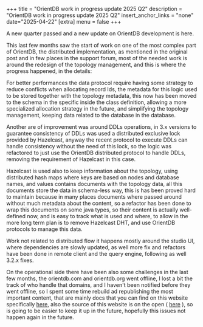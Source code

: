 +++
title = "OrientDB work in progress update 2025 Q2"
description = "OrientDB work in progress update 2025 Q2"
insert_anchor_links = "none"
date="2025-04-22"
[extra]
menu = false
+++

A new quarter passed and a new update on OrientDB development is here.


This last few months saw the start of work on one of the most complex part of OrientDB, 
the distributed implementation, as mentioned in the original post and in few places in the support forum, 
most of the needed work is around the redesign of the topology management, and this is where the progress happened, in the details:

For better performances the data protocol require having some strategy to reduce conflicts when allocating record Ids, 
the metadata for this logic used to be stored together with the topology metadata, this now has been moved to the schema in the specific inside the class definition, 
allowing a more specialized allocation strategy in the future, and simplifying the topology management, keeping data related to the database in the database.

Another are of improvement was around DDLs operations, in 3.x versions to guarantee consistency of DDLs was used a distributed exclusive lock provided by Hazelcast, 
anyway the recent protocol to execute DDLs can handle consistency without the need of this lock, so the logic was refactored to just use the OrientDB distributed protocol to handle DDLs, 
removing the requirement of Hazelcast in this case.

Hazelcast is used also to keep information about the topology, using distributed hash maps where keys are based on nodes and database names, 
and values contains documents with the topology data, all this documents store the data in schema-less way, 
this is has been proved hard to maintain because in many places documents where passed around without much metadata about the content, 
so a refactor has been done to wrap this documents on some java types, so their content is actually well-defined now,
and is easy to track what is used and where, to allow in the more long term plan is to remove Hazelcast DHT, and use OrientDB protocols to manage this data.

Work not related to distributed flow it happens mostly around the studio UI, where dependencies are slowly updated, 
as well more fix and refactors have been done in remote client and the query engine, following as well 3.2.x fixes.

On the operational side there have been also some challenges in the last few months, 
the orientdb.com and orientdb.org went offline, I lost a bit the track of who handle that domains, and I haven't been notified before they went offline, 
so I spent some time rebuild ad republishing the most important content, that are mainly docs that you can find on this website specifically [here](https://orientdb.dev/documentation/),
also the source of this website is on the open ( [here](https://github.com/orientechnologies/orientechnologies.github.io/) ), so is going to be easier to keep it up in the future, hopefully 
this issues not happen again in the future.  
